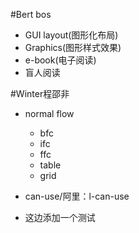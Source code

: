 #Bert bos  
* GUI layout(图形化布局)  
* Graphics(图形样式效果)  
* e-book(电子阅读)  
* 盲人阅读  

#Winter程邵非
* normal flow
	* bfc
	* ifc
	* ffc
	* table
	* grid
	
	
* can-use/阿里：l-can-use
* 这边添加一个测试